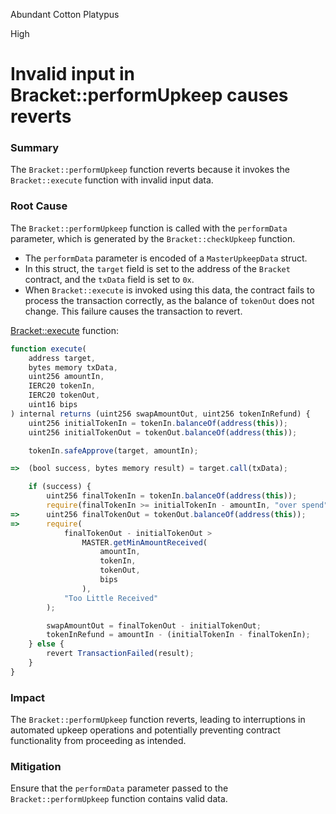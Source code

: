 Abundant Cotton Platypus

High

# Invalid input in Bracket::performUpkeep causes reverts

### Summary

The `Bracket::performUpkeep` function reverts because it invokes the `Bracket::execute` function with invalid input data.

### Root Cause

The `Bracket::performUpkeep` function is called with the `performData` parameter, which is generated by the `Bracket::checkUpkeep` function.
- The `performData` parameter is encoded of a `MasterUpkeepData` struct.
- In this struct, the `target` field is set to the address of the `Bracket` contract, and the `txData` field is set to `0x`.
- When `Bracket::execute` is invoked using this data, the contract fails to process the transaction correctly, as the balance of `tokenOut` does not change. This failure causes the transaction to revert.

[Bracket::execute](https://github.com/sherlock-audit/2024-11-oku/blob/ee3f781a73d65e33fb452c9a44eb1337c5cfdbd6/oku-custom-order-types/contracts/automatedTrigger/OracleLess.sol#L227) function:
```javascript
function execute(
    address target,
    bytes memory txData,
    uint256 amountIn,
    IERC20 tokenIn,
    IERC20 tokenOut,
    uint16 bips
) internal returns (uint256 swapAmountOut, uint256 tokenInRefund) {
    uint256 initialTokenIn = tokenIn.balanceOf(address(this));
    uint256 initialTokenOut = tokenOut.balanceOf(address(this));

    tokenIn.safeApprove(target, amountIn);

=>  (bool success, bytes memory result) = target.call(txData);

    if (success) {
        uint256 finalTokenIn = tokenIn.balanceOf(address(this));
        require(finalTokenIn >= initialTokenIn - amountIn, "over spend");
=>      uint256 finalTokenOut = tokenOut.balanceOf(address(this));
=>      require(
            finalTokenOut - initialTokenOut >
                MASTER.getMinAmountReceived(
                    amountIn,
                    tokenIn,
                    tokenOut,
                    bips
                ),
            "Too Little Received"
        );

        swapAmountOut = finalTokenOut - initialTokenOut;
        tokenInRefund = amountIn - (initialTokenIn - finalTokenIn);
    } else {
        revert TransactionFailed(result);
    }
}
```

### Impact

The `Bracket::performUpkeep` function reverts, leading to interruptions in automated upkeep operations and potentially preventing contract functionality from proceeding as intended.

### Mitigation
Ensure that the `performData` parameter passed to the `Bracket::performUpkeep` function contains valid data.
